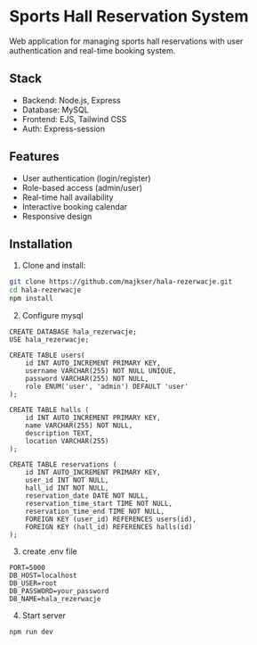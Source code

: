 # Sports Hall Reservation System

Web application for managing sports hall reservations with user authentication and real-time booking system.

## Stack

- Backend: Node.js, Express
- Database: MySQL
- Frontend: EJS, Tailwind CSS
- Auth: Express-session

## Features

- User authentication (login/register)
- Role-based access (admin/user)
- Real-time hall availability
- Interactive booking calendar
- Responsive design

## Installation

1. Clone and install:
```bash
git clone https://github.com/majkser/hala-rezerwacje.git
cd hala-rezerwacje
npm install
```
2. Configure mysql
```
CREATE DATABASE hala_rezerwacje;
USE hala_rezerwacje;

CREATE TABLE users(
    id INT AUTO_INCREMENT PRIMARY KEY,
    username VARCHAR(255) NOT NULL UNIQUE,
    password VARCHAR(255) NOT NULL,
    role ENUM('user', 'admin') DEFAULT 'user'
);

CREATE TABLE halls (
    id INT AUTO_INCREMENT PRIMARY KEY,
    name VARCHAR(255) NOT NULL,
    description TEXT,
    location VARCHAR(255)
);

CREATE TABLE reservations (
    id INT AUTO_INCREMENT PRIMARY KEY,
    user_id INT NOT NULL,
    hall_id INT NOT NULL,
    reservation_date DATE NOT NULL,
    reservation_time_start TIME NOT NULL,
    reservation_time_end TIME NOT NULL,
    FOREIGN KEY (user_id) REFERENCES users(id),
    FOREIGN KEY (hall_id) REFERENCES halls(id)
);
```

3. create .env file
```
PORT=5000
DB_HOST=localhost
DB_USER=root
DB_PASSWORD=your_password
DB_NAME=hala_rezerwacje
```

4. Start server
```
npm run dev
```

